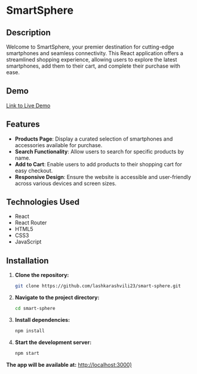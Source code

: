 # SmartSphere

## Description

Welcome to SmartSphere, your premier destination for cutting-edge smartphones and seamless connectivity. This React application offers a streamlined shopping experience, allowing users to explore the latest smartphones, add them to their cart, and complete their purchase with ease.

## Demo

[Link to Live Demo](https://lashkarashvili23.github.io/smart-sphere/)

## Features

- **Products Page**: Display a curated selection of smartphones and accessories available for purchase.
- **Search Functionality**: Allow users to search for specific products by name.
- **Add to Cart**: Enable users to add products to their shopping cart for easy checkout.
- **Responsive Design**: Ensure the website is accessible and user-friendly across various devices and screen sizes.

## Technologies Used

- React
- React Router
- HTML5
- CSS3
- JavaScript

## Installation

1. **Clone the repository:**

    ```bash
    git clone https://github.com/lashkarashvili23/smart-sphere.git
    ```

2. **Navigate to the project directory:**

    ```bash
    cd smart-sphere
    ```

3. **Install dependencies:**
    
    ```bash
    npm install
    ```

4. **Start the development server:**

    ```bash
    npm start
    ```

  **The app will be available at:**
  [http://localhost:3000)](http://localhost:3000)


